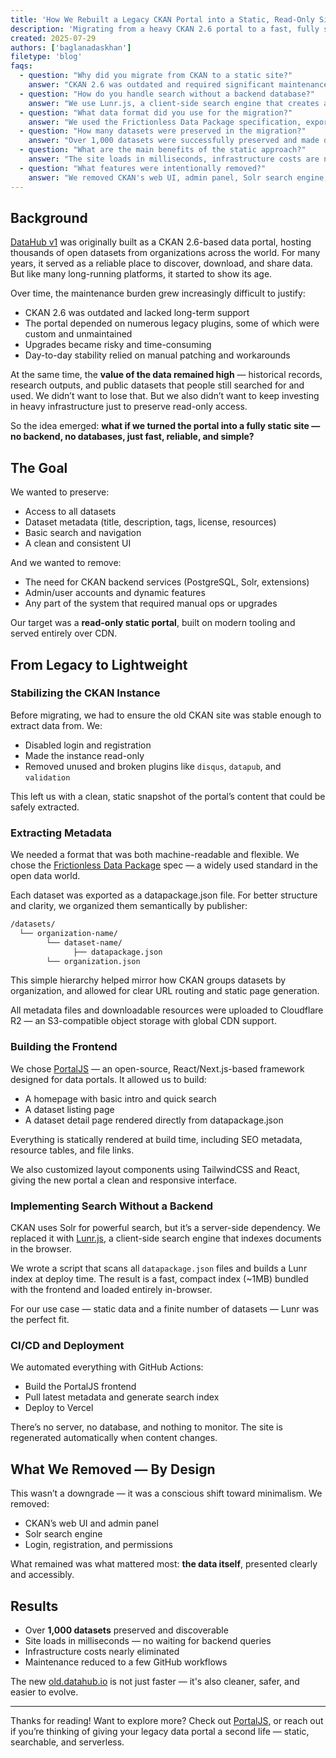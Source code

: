 ```yaml
---
title: 'How We Rebuilt a Legacy CKAN Portal into a Static, Read-Only Site with PortalJS'
description: 'Migrating from a heavy CKAN 2.6 portal to a fast, fully static frontend — and the technical journey behind it.'
created: 2025-07-29
authors: ['baglanadaskhan']
filetype: 'blog'
faqs:
  - question: "Why did you migrate from CKAN to a static site?"
    answer: "CKAN 2.6 was outdated and required significant maintenance with legacy plugins. We wanted to preserve data access while eliminating infrastructure complexity and costs."
  - question: "How do you handle search without a backend database?"
    answer: "We use Lunr.js, a client-side search engine that creates a compact index (~1MB) from all datapackage.json files at build time, providing fast in-browser search."
  - question: "What data format did you use for the migration?"
    answer: "We used the Frictionless Data Package specification, exporting each dataset as a datapackage.json file organized by publisher in a hierarchical structure."
  - question: "How many datasets were preserved in the migration?"
    answer: "Over 1,000 datasets were successfully preserved and made discoverable through the new static portal."
  - question: "What are the main benefits of the static approach?"
    answer: "The site loads in milliseconds, infrastructure costs are nearly eliminated, maintenance is reduced to GitHub workflows, and it's served entirely via CDN."
  - question: "What features were intentionally removed?"
    answer: "We removed CKAN's web UI, admin panel, Solr search engine, and all user authentication features, focusing purely on data access and discovery."
---
```


## Background

[DataHub v1](https://old.datahub.io/) was originally built as a CKAN 2.6-based data portal, hosting thousands of open datasets from organizations across the world. For many years, it served as a reliable place to discover, download, and share data. But like many long-running platforms, it started to show its age.

Over time, the maintenance burden grew increasingly difficult to justify:

* CKAN 2.6 was outdated and lacked long-term support
* The portal depended on numerous legacy plugins, some of which were custom and unmaintained
* Upgrades became risky and time-consuming
* Day-to-day stability relied on manual patching and workarounds

At the same time, the **value of the data remained high** — historical records, research outputs, and public datasets that people still searched for and used. We didn’t want to lose that. But we also didn’t want to keep investing in heavy infrastructure just to preserve read-only access.

So the idea emerged: **what if we turned the portal into a fully static site — no backend, no databases, just fast, reliable, and simple?**

## The Goal

We wanted to preserve:

* Access to all datasets
* Dataset metadata (title, description, tags, license, resources)
* Basic search and navigation
* A clean and consistent UI

And we wanted to remove:

* The need for CKAN backend services (PostgreSQL, Solr, extensions)
* Admin/user accounts and dynamic features
* Any part of the system that required manual ops or upgrades

Our target was a **read-only static portal**, built on modern tooling and served entirely over CDN.

## From Legacy to Lightweight

### Stabilizing the CKAN Instance

Before migrating, we had to ensure the old CKAN site was stable enough to extract data from. We:

* Disabled login and registration
* Made the instance read-only
* Removed unused and broken plugins like `disqus`, `datapub`, and `validation`

This left us with a clean, static snapshot of the portal’s content that could be safely extracted.

### Extracting Metadata

We needed a format that was both machine-readable and flexible. We chose the [Frictionless Data Package](https://specs.frictionlessdata.io/data-package/) spec — a widely used standard in the open data world.

Each dataset was exported as a datapackage.json file. For better structure and clarity, we organized them semantically by publisher:

```bash
/datasets/
  └── organization-name/
        └── dataset-name/
              ├── datapackage.json
        └── organization.json
```

This simple hierarchy helped mirror how CKAN groups datasets by organization, and allowed for clear URL routing and static page generation.

All metadata files and downloadable resources were uploaded to Cloudflare R2 — an S3-compatible object storage with global CDN support.

### Building the Frontend

We chose [PortalJS](https://portaljs.com/) — an open-source, React/Next.js-based framework designed for data portals. It allowed us to build:

* A homepage with basic intro and quick search
* A dataset listing page
* A dataset detail page rendered directly from datapackage.json

Everything is statically rendered at build time, including SEO metadata, resource tables, and file links.

We also customized layout components using TailwindCSS and React, giving the new portal a clean and responsive interface.

### Implementing Search Without a Backend

CKAN uses Solr for powerful search, but it’s a server-side dependency. We replaced it with [Lunr.js](https://lunrjs.com/), a client-side search engine that indexes documents in the browser.

We wrote a script that scans all `datapackage.json` files and builds a Lunr index at deploy time. The result is a fast, compact index (\~1MB) bundled with the frontend and loaded entirely in-browser.

For our use case — static data and a finite number of datasets — Lunr was the perfect fit.

### CI/CD and Deployment

We automated everything with GitHub Actions:

* Build the PortalJS frontend
* Pull latest metadata and generate search index
* Deploy to Vercel

There’s no server, no database, and nothing to monitor. The site is regenerated automatically when content changes.

## What We Removed — By Design

This wasn’t a downgrade — it was a conscious shift toward minimalism. We removed:

* CKAN’s web UI and admin panel
* Solr search engine
* Login, registration, and permissions

What remained was what mattered most: **the data itself**, presented clearly and accessibly.

## Results

* Over **1,000 datasets** preserved and discoverable
* Site loads in milliseconds — no waiting for backend queries
* Infrastructure costs nearly eliminated
* Maintenance reduced to a few GitHub workflows

The new [old.datahub.io](https://old.datahub.io/) is not just faster — it's also cleaner, safer, and easier to evolve.

---

Thanks for reading\! Want to explore more? Check out [PortalJS](https://portaljs.com/), or reach out if you’re thinking of giving your legacy data portal a second life — static, searchable, and serverless.
